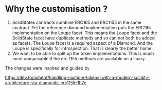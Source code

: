 # Why the customisation ?

1. SolidStates contracts combine ERC165 and ERC1155 in the same contract. Yet
the reference diamond implementation puts the ERC165 implementation on the Loupe
facet. This means the Loupe facet and the SolidState facet have duplicate
methods and so can not both be added as facets.  The Loupe facet is a required
aspect of a Diamond. And the Loupe is specifically for introspection. That is
clearly the better home.
1. We want to be able to split up the token implementations. This is much
more composable if the erc 1155 methods are available on a libary.

The changes were inspired and guided by

https://dev.to/nohehf/handling-multiple-tokens-with-a-modern-solidity-architecture-via-diamonds-erc1155-1h7e